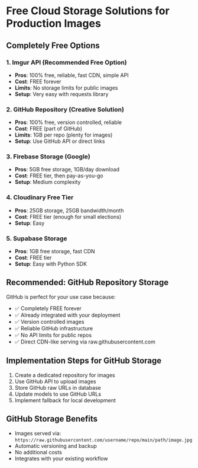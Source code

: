 # Free Cloud Storage Solutions for Production Images

## Completely Free Options

### 1. Imgur API (Recommended Free Option)

- **Pros**: 100% free, reliable, fast CDN, simple API
- **Cost**: FREE forever
- **Limits**: No storage limits for public images
- **Setup**: Very easy with requests library

### 2. GitHub Repository (Creative Solution)

- **Pros**: 100% free, version controlled, reliable
- **Cost**: FREE (part of GitHub)
- **Limits**: 1GB per repo (plenty for images)
- **Setup**: Use GitHub API or direct links

### 3. Firebase Storage (Google)

- **Pros**: 5GB free storage, 1GB/day download
- **Cost**: FREE tier, then pay-as-you-go
- **Setup**: Medium complexity

### 4. Cloudinary Free Tier

- **Pros**: 25GB storage, 25GB bandwidth/month
- **Cost**: FREE tier (enough for small elections)
- **Setup**: Easy

### 5. Supabase Storage

- **Pros**: 1GB free storage, fast CDN
- **Cost**: FREE tier
- **Setup**: Easy with Python SDK

## Recommended: GitHub Repository Storage

GitHub is perfect for your use case because:

- ✅ Completely FREE forever
- ✅ Already integrated with your deployment
- ✅ Version controlled images
- ✅ Reliable GitHub infrastructure
- ✅ No API limits for public repos
- ✅ Direct CDN-like serving via raw.githubusercontent.com

## Implementation Steps for GitHub Storage

1. Create a dedicated repository for images
2. Use GitHub API to upload images
3. Store GitHub raw URLs in database
4. Update models to use GitHub URLs
5. Implement fallback for local development

## GitHub Storage Benefits

- Images served via: `https://raw.githubusercontent.com/username/repo/main/path/image.jpg`
- Automatic versioning and backup
- No additional costs
- Integrates with your existing workflow

